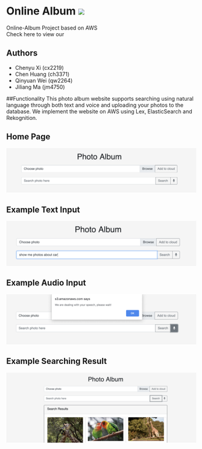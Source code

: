 #  Online Album <img src="https://github.com/David-ChenH/AI-Customer-Service/blob/master/Front-end/images/icons/robot_icon.ico" width=50>

Online-Album Project based on AWS<br/>
Check here to view our 

## Authors
- Chenyu Xi (cx2219)
- Chen Huang (ch3371)
- Qinyuan Wei (qw2264)
- Jiliang Ma (jm4750)

##Functionality
This photo album website supports searching using natural language through both text and voice and uploading your photos to the database. We implement the website on AWS using Lex, ElasticSearch and Rekognition.

## Home Page
<img src="https://github.com/XiplusChenyu/Online-Album/blob/master/images/homepage.png">


## Example Text Input

<img src="https://github.com/XiplusChenyu/Online-Album/blob/master/images/example_input.png">

## Example Audio Input 

<img src="https://github.com/XiplusChenyu/Online-Album/blob/master/images/audio_input.png">


## Example Searching Result

<img src="https://github.com/XiplusChenyu/Online-Album/blob/master/images/example_output.png">
